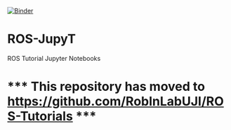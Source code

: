 [![Binder](https://mybinder.org/badge.svg)](https://mybinder.org/v2/gh/ecervera/ROS-JupyT/master)
# ROS-JupyT
ROS Tutorial Jupyter Notebooks


 # *** This repository has moved to https://github.com/RobInLabUJI/ROS-Tutorials ***
